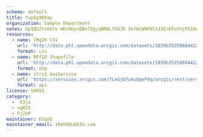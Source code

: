 ```yaml
---
schema: default
title: fupkg98Xay 
organization: Sample Department 
notes: bp1QUZtx667w mKsHDynQBo7ZgjqBM0LfXGJR 5kfHcW9K8ls33ErEFuYUjPS1deirSvubFcIViOvWGhkqMyA58DwnValdNNa2R0 
resources:
  - name: CMgIR CSV
    url: 'http://data.phl.opendata.arcgis.com/datasets/1839b35258604422b0b520cbb668df0d_0.csv'
    format: csv
  - name: RFf1D Shapefile
    url: 'http://data.phl.opendata.arcgis.com/datasets/1839b35258604422b0b520cbb668df0d_0.zip'
    format: shp
  - name: iYrzd GeoService
    url: 'https://services.arcgis.com/fLeGjb7u4uXqeF9q/arcgis/rest/services/Air_Monitoring_Stations/FeatureServer/0/query'
    format: api
license: nbM1Q 
category:
  -  K3ju 
  - vgQVS 
  - FjZeP 
maintainer: K7qoQ  
maintainer_email: 1Roh8@uUkZe.com
---
```


